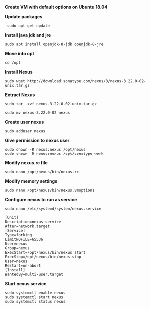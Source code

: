 **Create VM with default options on Ubuntu 18.04**

**Update packages**

     sudo apt-get update

**Install java jdk and jre**

    sudo apt install openjdk-8-jdk openjdk-8-jre
    

**Move into opt**

    cd /opt

**Install Nexus**

    sudo wget http://download.sonatype.com/nexus/3/nexus-3.22.0-02-unix.tar.gz

**Extract Nexus**

    sudo tar -xvf nexus-3.22.0-02-unix.tar.gz

    sudo mv nexus-3.22.0-02 nexus

**Create user nexus**

    sudo adduser nexus

**Give permission to nexus user**

    sudo chown -R nexus:nexus /opt/nexus
    sudo chown -R nexus:nexus /opt/sonatype-work

**Modify nexus.rc file**

    sudo nano /opt/nexus/bin/nexus.rc

**Modify memory settings**

    sudo nano /opt/nexus/bin/nexus.vmoptions

**Configure nexus to run as service**

    sudo nano /etc/systemd/system/nexus.service

    [Unit]
    Description=nexus service
    After=network.target
    [Service]
    Type=forking
    LimitNOFILE=65536
    User=nexus
    Group=nexus
    ExecStart=/opt/nexus/bin/nexus start
    ExecStop=/opt/nexus/bin/nexus stop
    User=nexus
    Restart=on-abort
    [Install]
    WantedBy=multi-user.target
    

**Start nexus service**

    sudo systemctl enable nexus
    sudo systemctl start nexus
    sudo systemctl status nexus

